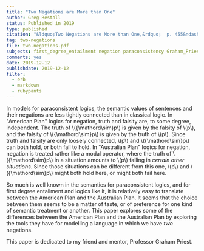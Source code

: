 ```yaml
---
title: "Two Negations are More than One"
author: Greg Restall
status: Published in 2019
type: published
citation: "&ldquo;Two Negations are More than One,&rdquo;  p. 455&ndash;468 in <em>Graham Priest on Dialetheism and Paraconsistency</em>, edited by Can Ba&#x15F;kent, Thomas Macaulay Ferguson, Springer."
tag: two-negations
file: two-negations.pdf
subjects: first_degree_entailment negation paraconsistency Graham_Priest
comments: yes
date: 2019-12-12
publishdate: 2019-12-12
filter:
  - erb
  - markdown
  - rubypants
---
```

In models for paraconsistent logics, the semantic values of sentences and their negations are less tightly connected than in classical logic. In "American Plan" logics for negation, truth and falsity are, to some degree, independent. The truth of \\({\mathord\sim}p\\) is given by the falsity of \\(p\\), and the falsity of \\({\mathord\sim}p\\) is given by the truth of \\(p\\). Since truth and falsity are only loosely connected, \\(p\\) and \\({\mathord\sim}p\\) can both hold, or both fail to hold. In "Australian Plan" logics for negation, negation is treated rather like a modal operator, where the truth of \\({\mathord\sim}p\\) in a situation amounts to \\(p\\) failing in *certain other situations*. Since those situations can be different from this one, \\(p\\) and \\({\mathord\sim}p\\) might both hold here, or might both fail here. 

So much is well known in the semantics for paraconsistent logics, and for first degree entailment and logics like it, it is relatively easy to translate between the American Plan and the Australian Plan. It seems that the choice between them seems to be a matter of taste, or of preference for one kind of semantic treatment or another. This paper explores some of the differences between the American Plan and the Australian Plan by exploring the tools they have for modelling a language in which we have *two* negations.

This paper is dedicated to my friend and mentor, Professor Graham Priest.